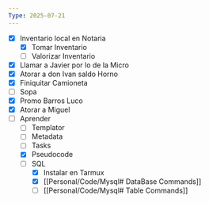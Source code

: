 ```yaml
---
Type: 2025-07-21
---
```



- [x] Inventario local en Notaria
	- [x] Tomar Inventario
	- [ ] Valorizar Inventario
- [x] Llamar a Javier por lo de la Micro
- [x] Atorar a don Ivan saldo Horno
- [x] Finiquitar Camioneta
- [ ] Sopa
- [x] Promo Barros Luco
- [x] Atorar a Miguel
- [ ] Aprender
	- [ ] Templator
	- [ ] Metadata
	- [ ] Tasks
	- [x] Pseudocode
	- [ ] SQL
		- [x] Instalar en Tarmux
		- [x] [[Personal/Code/Mysql# DataBase Commands]]
		- [ ] [[Personal/Code/Mysql# Table Commands]]
